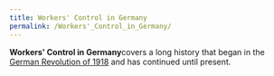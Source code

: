 ```yaml
---
title: Workers' Control in Germany
permalink: /Workers'_Control_in_Germany/
---
```


**Workers' Control in Germany**covers a long history that began in the
[German Revolution of 1918](German_Revolution_(1918).md "wikilink") and has
continued until present.